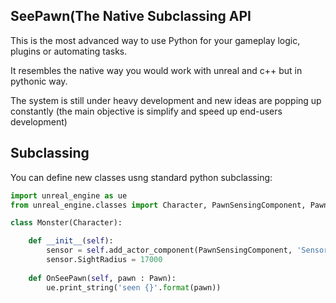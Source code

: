 SeePawn(The Native Subclassing API
--------------------------

This is the most advanced way to use Python for your gameplay logic, plugins or automating tasks.

It resembles the native way you would work with unreal and c++ but in pythonic way.

The system is still under heavy development and new ideas are popping up constantly (the main objective is simplify and speed up  end-users development)

Subclassing
-----------

You can define new classes usng standard python subclassing:

```py
import unreal_engine as ue
from unreal_engine.classes import Character, PawnSensingComponent, Pawn

class Monster(Character):

    def __init__(self):
        sensor = self.add_actor_component(PawnSensingComponent, 'Sensor')
        sensor.SightRadius = 17000
        
    def OnSeePawn(self, pawn : Pawn):
        ue.print_string('seen {}'.format(pawn))
```
